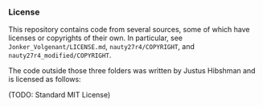 ### License

This repository contains code from several sources, some of which have licenses or copyrights of their own. In particular, see `Jonker_Volgenant/LICENSE.md`, `nauty27r4/COPYRIGHT`, and `nauty27r4_modified/COPYRIGHT`.

The code outside those three folders was written by Justus Hibshman and is licensed as follows:

(TODO: Standard MIT License)
